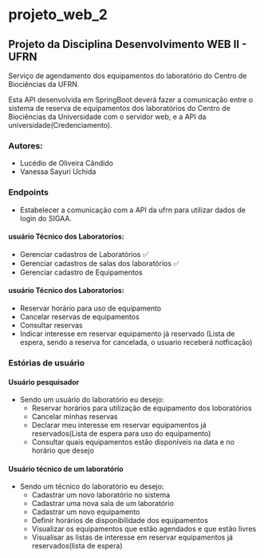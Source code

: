 # projeto_web_2

## Projeto da Disciplina Desenvolvimento WEB II - UFRN

Serviço de agendamento dos equipamentos do laboratório do Centro de Biociências da UFRN.

Esta API desenvolvida em SpringBoot deverá fazer a comunicação entre o sistema de reserva de equipamentos dos laboratórios do Centro de Biociências da Universidade com o servidor web, e a API da universidade(Credenciamento).


### Autores:
- Lucédio de Oliveira Cândido
- Vanessa Sayuri Uchida

### Endpoints
  - Estabelecer a comunicação com a API da ufrn para utilizar dados de login do SIGAA.
 
 #### usuário Técnico dos Laboratorios:
  - Gerenciar cadastros de Laboratórios ✅
  - Gerenciar cadastros de salas dos laboratórios ✅
  - Gerenciar cadastro de Equipamentos
  
 #### usuário Técnico dos Laboratorios:
  - Reservar horário para uso de equipamento
  - Cancelar reservas de equipamentos 
  - Consultar reservas
  - Indicar interesse em reservar equipamento já reservado (Lista de espera, sendo a reserva for cancelada, o usuario receberá notficação)


### Estórias de usuário

#### Usuário pesquisador
- Sendo um usuário do laboratório eu desejo:
    - Reservar horários para utilização de equipamento dos loboratórios
    - Cancelar minhas reservas
    - Declarar meu interesse em reservar equipamentos já reservados(Lista de espera para uso do equipamento)
    - Consultar quais equipamentos estão disponíveis na data e no horário que desejo
    
 #### Usuário técnico de um laboratório
 - Sendo um técnico do laboratório eu desejo:
    - Cadastrar um novo laboratório no sistema
    - Cadastrar uma nova sala de um laboratório
    - Cadastrar um novo equipamento
    - Definir horários de disponibilidade dos equipamentos
    - Visualizar os equipamentos que estão agendados e que estão livres
    - Visualisar as listas de interesse em reservar equipamentos já reservados(lista de espera)
    
